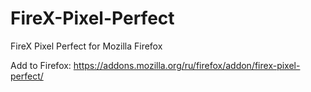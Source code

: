 FireX-Pixel-Perfect
===================

FireX Pixel Perfect for Mozilla Firefox

Add to Firefox: https://addons.mozilla.org/ru/firefox/addon/firex-pixel-perfect/
